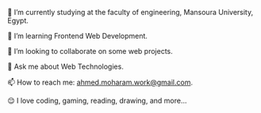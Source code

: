 🔭 I’m currently studying at the faculty of engineering, Mansoura University, Egypt.

🌱 I’m learning Frontend Web Development.

🤝 I’m looking to collaborate on some web projects.

💬 Ask me about Web Technologies.

📫 How to reach me: ahmed.moharam.work@gmail.com.

😌 I love coding, gaming, reading, drawing, and more...




